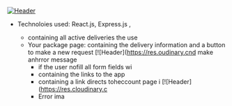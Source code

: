 

[![Header](https://res.cloudinary.com/hapiii/image/upload//c_scale,w_700/v1677774226/HYF/graduation%20project/erqfbjx2xkaywu0itxgt.gif)](https://some-url.dev/)
* Technoloies used: React.js, Express.js , 

    - containing all active deliveries the use
  * Your package page: containing the delivery information and a button to make a new request
  [![Header](https://res.oudinary.cnd make anhrror message
    - if the user nofill all form fields wi
     - containing the links to the app 
     - containing a link directs toheccount page i
      [![Header](https://res.cloudinary.c
    * Error ima
    

  

